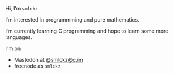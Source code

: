 Hi, I’m `smlckz`

I’m interested in programmming and pure mathematics.

I’m currently learning C programming and hope to learn some more languages.

I'm on

- Mastodon at [@smlckz@c.im](https://c.im/@smlckz)
- freenode as `smlckz`
